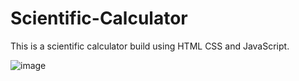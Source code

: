 # Scientific-Calculator
This is a scientific calculator build using HTML CSS and JavaScript. 

![image](https://github.com/ShwetaManjare/Scientific-Calculator/assets/149305779/b50553e2-506d-46e0-b0d8-cc300efeae68)
